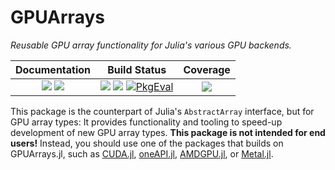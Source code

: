 # GPUArrays

*Reusable GPU array functionality for Julia's various GPU backends.*

| **Documentation**                                                         | **Build Status**                                                                                   | **Coverage**                    |
|:-------------------------------------------------------------------------:|:--------------------------------------------------------------------------------------------------:|:-------------------------------:|
| [![][docs-stable-img]][docs-stable-url] [![][docs-dev-img]][docs-dev-url] | [![][gh-img]][gh-url] [![][buildkite-img]][buildkite-url] [![PkgEval][pkgeval-img]][pkgeval-url] | [![][codecov-img]][codecov-url] |

[docs-stable-img]: https://img.shields.io/badge/docs-stable-blue.svg
[docs-stable-url]: http://JuliaGPU.github.io/GPUArrays.jl/stable/

[docs-dev-img]: https://img.shields.io/badge/docs-dev-blue.svg
[docs-dev-url]: http://JuliaGPU.github.io/GPUArrays.jl/dev/

[gitlab-img]: https://gitlab.com/JuliaGPU/GPUArrays.jl/badges/master/pipeline.svg
[gitlab-url]: https://gitlab.com/JuliaGPU/GPUArrays.jl/commits/master

[gh-img]: https://github.com/JuliaGPU/GPUArrays.jl/actions/workflows/Test.yml/badge.svg?branch=master
[gh-url]: https://github.com/JuliaGPU/GPUArrays.jl/actions/workflows/Test.yml

[buildkite-img]: https://badge.buildkite.com/05f9b27c5ce6c3906566fb66cfc42d44586e16d88a805a0b7b.svg
[buildkite-url]: https://buildkite.com/julialang/gpuarrays-dot-jl

[pkgeval-img]: https://juliaci.github.io/NanosoldierReports/pkgeval_badges/G/GPUArrays.svg
[pkgeval-url]: https://juliaci.github.io/NanosoldierReports/pkgeval_badges/G/GPUArrays.html

[codecov-img]: https://codecov.io/gh/JuliaGPU/GPUArrays.jl/branch/master/graph/badge.svg
[codecov-url]: https://codecov.io/gh/JuliaGPU/GPUArrays.jl

This package is the counterpart of Julia's `AbstractArray` interface, but for GPU array
types: It provides functionality and tooling to speed-up development of new GPU array types.
**This package is not intended for end users!** Instead, you should use one of the packages
that builds on GPUArrays.jl, such as [CUDA.jl](https://github.com/JuliaGPU/CUDA.jl), [oneAPI.jl](https://github.com/JuliaGPU/oneAPI.jl), [AMDGPU.jl](https://github.com/JuliaGPU/AMDGPU.jl), or [Metal.jl](https://github.com/JuliaGPU/Metal.jl).
